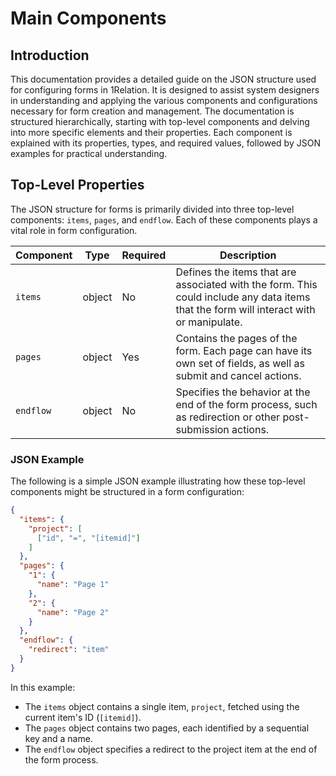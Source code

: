 # Main Components

## Introduction

This documentation provides a detailed guide on the JSON structure used for configuring forms in 1Relation. It is designed to assist system designers in understanding and applying the various components and configurations necessary for form creation and management. The documentation is structured hierarchically, starting with top-level components and delving into more specific elements and their properties. Each component is explained with its properties, types, and required values, followed by JSON examples for practical understanding.

## Top-Level Properties

The JSON structure for forms is primarily divided into three top-level components: `items`, `pages`, and `endflow`. Each of these components plays a vital role in form configuration.

| Component | Type   | Required | Description |
|-----------|--------|----------|-------------|
| `items`   | object | No       | Defines the items that are associated with the form. This could include any data items that the form will interact with or manipulate. |
| `pages`   | object | Yes      | Contains the pages of the form. Each page can have its own set of fields, as well as submit and cancel actions. |
| `endflow` | object | No       | Specifies the behavior at the end of the form process, such as redirection or other post-submission actions. |

### JSON Example

The following is a simple JSON example illustrating how these top-level components might be structured in a form configuration:

```json
{
  "items": {
    "project": [
      ["id", "=", "[itemid]"]
    ]
  },
  "pages": {
    "1": {
      "name": "Page 1"
    },
    "2": {
      "name": "Page 2"
    }
  },
  "endflow": {
    "redirect": "item"
  }
}
```

In this example:
- The `items` object contains a single item, `project`, fetched using the current item's ID (`[itemid]`).
- The `pages` object contains two pages, each identified by a sequential key and a name.
- The `endflow` object specifies a redirect to the project item at the end of the form process.

